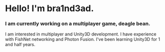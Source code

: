 # Hello! I'm bra1nd3ad.
### I am currently working on a multiplayer game, deagle bean.

I am interested in multiplayer and Unity3D development. I have experience with FishNet networking and Photon Fusion. I've been learning Unity3D for 1 and half years.
